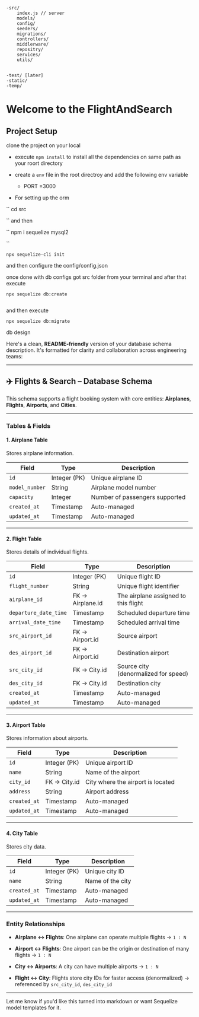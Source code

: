 ```
-src/
    index.js // server 
    models/
    config/
    seeders/
    migrations/
    controllers/
    middlerware/
    repositry/
    services/
    utils/
    

-test/ [later]
-static/
-temp/

```

# Welcome to the FlightAndSearch

## Project Setup

clone the project on your local

- execute `npm install` to install all the dependencies  on same path as your roort directory 

- create a `env` file in the root directroy  and add the following env variable 

     - PORT =3000

- For setting up the orm 


``
cd src 

``
and then

``
npm i sequelize mysql2

``

```
npx sequelize-cli init 

```

and then configure the config/config.json


once done with db configs got src folder from your terminal and 
 after that execute 

```
npx sequelize db:create


```

and then execute 

```
npx sequelize db:migrate 

```


db design 

Here's a clean, **README-friendly** version of your database schema description. It's formatted for clarity and collaboration across engineering teams:

---

## ✈️ Flights & Search – Database Schema

This schema supports a flight booking system with core entities: **Airplanes**, **Flights**, **Airports**, and **Cities**.

---

### **Tables & Fields**

#### **1. Airplane Table**

Stores airplane information.

| Field          | Type         | Description                    |
| -------------- | ------------ | ------------------------------ |
| `id`           | Integer (PK) | Unique airplane ID             |
| `model_number` | String       | Airplane model number          |
| `capacity`     | Integer      | Number of passengers supported |
| `created_at`   | Timestamp    | Auto-managed                   |
| `updated_at`   | Timestamp    | Auto-managed                   |

---

#### **2. Flight Table**

Stores details of individual flights.

| Field                 | Type             | Description                          |
| --------------------- | ---------------- | ------------------------------------ |
| `id`                  | Integer (PK)     | Unique flight ID                     |
| `flight_number`       | String           | Unique flight identifier             |
| `airplane_id`         | FK → Airplane.id | The airplane assigned to this flight |
| `departure_date_time` | Timestamp        | Scheduled departure time             |
| `arrival_date_time`   | Timestamp        | Scheduled arrival time               |
| `src_airport_id`      | FK → Airport.id  | Source airport                       |
| `des_airport_id`      | FK → Airport.id  | Destination airport                  |
| `src_city_id`         | FK → City.id     | Source city (denormalized for speed) |
| `des_city_id`         | FK → City.id     | Destination city                     |
| `created_at`          | Timestamp        | Auto-managed                         |
| `updated_at`          | Timestamp        | Auto-managed                         |

---

#### **3. Airport Table**

Stores information about airports.

| Field        | Type         | Description                       |
| ------------ | ------------ | --------------------------------- |
| `id`         | Integer (PK) | Unique airport ID                 |
| `name`       | String       | Name of the airport               |
| `city_id`    | FK → City.id | City where the airport is located |
| `address`    | String       | Airport address                   |
| `created_at` | Timestamp    | Auto-managed                      |
| `updated_at` | Timestamp    | Auto-managed                      |

---

#### **4. City Table**

Stores city data.

| Field        | Type         | Description      |
| ------------ | ------------ | ---------------- |
| `id`         | Integer (PK) | Unique city ID   |
| `name`       | String       | Name of the city |
| `created_at` | Timestamp    | Auto-managed     |
| `updated_at` | Timestamp    | Auto-managed     |

---

### **Entity Relationships**

* **Airplane ↔ Flights**:
  One airplane can operate multiple flights
  → `1 : N`

* **Airport ↔ Flights**:
  One airport can be the origin or destination of many flights
  → `1 : N`

* **City ↔ Airports**:
  A city can have multiple airports
  → `1 : N`

* **Flight ↔ City**:
  Flights store city IDs for faster access (denormalized)
  → referenced by `src_city_id`, `des_city_id`

---

Let me know if you'd like this turned into markdown or want Sequelize model templates for it.
